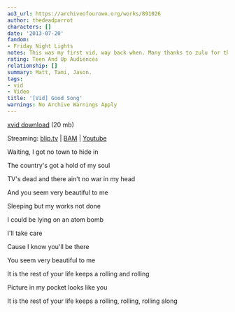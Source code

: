 ```yaml
---
ao3_url: https://archiveofourown.org/works/891026
author: thedeadparrot
characters: []
date: '2013-07-20'
fandom:
- Friday Night Lights
notes: This was my first vid, way back when. Many thanks to zulu for the encouragement.
rating: Teen And Up Audiences
relationship: []
summary: Matt, Tami, Jason.
tags:
- vid
- Video
title: '[Vid] Good Song'
warnings: No Archive Warnings Apply
---
```


[xvid download](https://dl.dropbox.com/u/2436187/vids/goodsong.avi) (20 mb)  

Streaming: [blip.tv](http://blip.tv/file/2331974) | [BAM](http://bamvidvault.ning.com/video/good-song) | [Youtube](https://www.youtube.com/watch?v=mTzwF5UnzHQ)





Waiting, I got no town to hide in  

The country's got a hold of my soul  

TV's dead and there ain't no war in my head  

And you seem very beautiful to me

Sleeping but my works not done  

I could be lying on an atom bomb  

I'll take care  

Cause I know you'll be there  

You seem very beautiful to me

It is the rest of your life keeps a rolling and rolling  

Picture in my pocket looks like you  

It is the rest of your life keeps a rolling, rolling, rolling along
